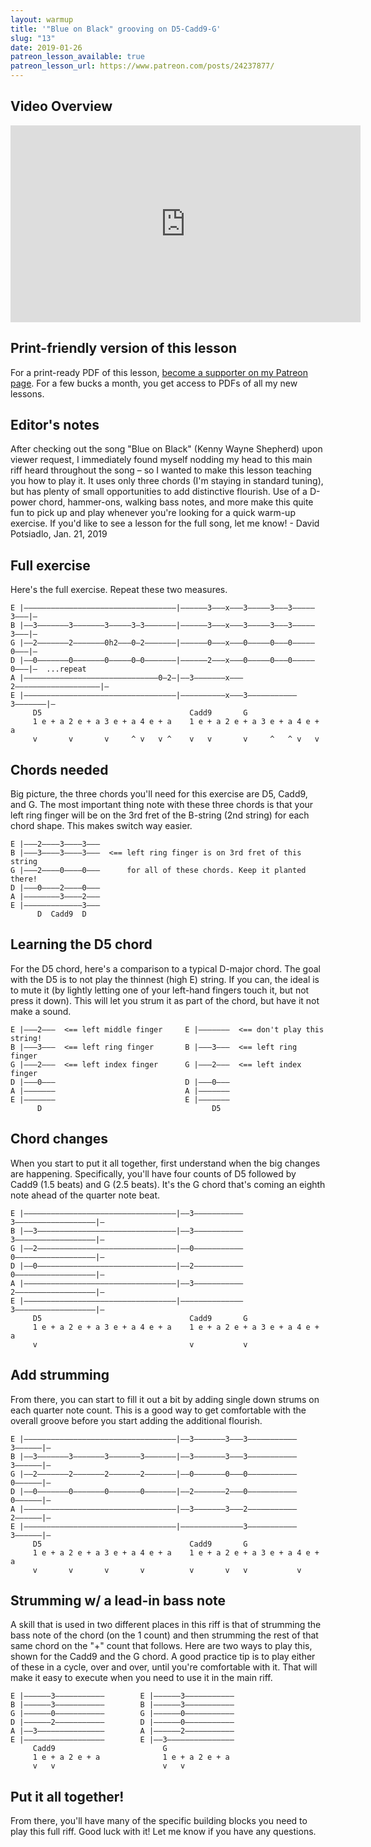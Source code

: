 ```yaml
---
layout: warmup
title: '"Blue on Black" grooving on D5-Cadd9-G'
slug: "13"
date: 2019-01-26
patreon_lesson_available: true
patreon_lesson_url: https://www.patreon.com/posts/24237877/
---
```


## Video Overview

<iframe width="560" height="315" src="https://www.youtube.com/embed/AkWDnuZMo9E?showinfo=0" frameborder="0" allowfullscreen></iframe>

<!-- Coming soon! -->

## Print-friendly version of this lesson

For a print-ready PDF of this lesson, [become a supporter on my Patreon page](https://www.patreon.com/posts/24237877/). For a few bucks a month, you get access to PDFs of all my new lessons.

<!-- Coming soon... -->

## Editor's notes

After checking out the song "Blue on Black" (Kenny Wayne Shepherd) upon viewer request, I immediately found myself nodding my head to this main riff heard throughout the song – so I wanted to make this lesson teaching you how to play it. It uses only three chords (I'm staying in standard tuning), but has plenty of small opportunities to add distinctive flourish. Use of a D-power chord, hammer-ons, walking bass notes, and more make this quite fun to pick up and play whenever you're looking for a quick warm-up exercise. If you'd like to see a lesson for the full song, let me know! - David Potsiadlo, Jan. 21, 2019

## Full exercise

Here's the full exercise. Repeat these two measures.

    E |––––––––––––––––––––––––––––––––––|––––––3–––x–––3–––––3–––3–––––3–––|–
    B |––3–––––––3–––––––3–––––3–3–––––––|––––––3–––x–––3–––––3–––3–––––3–––|–
    G |––2–––––––2–––––––0h2–––0–2–––––––|––––––0–––x–––0–––––0–––0–––––0–––|–
    D |––0–––––––0–––––––0–––––0–0–––––––|––––––2–––x–––0–––––0–––0–––––0–––|–  ...repeat
    A |––––––––––––––––––––––––––––––0–2–|––3–––––––x–––2–––––––––––––––––––|–
    E |––––––––––––––––––––––––––––––––––|––––––––––x–––3–––––––––––3–––––––|–
         D5                                 Cadd9       G
         1 e + a 2 e + a 3 e + a 4 e + a    1 e + a 2 e + a 3 e + a 4 e + a
         v       v       v     ^ v   v ^    v   v       v     ^   ^ v   v

## Chords needed

Big picture, the three chords you'll need for this exercise are D5, Cadd9, and G. The most important thing note with these three chords is that your left ring finger will be on the 3rd fret of the B-string (2nd string) for each chord shape. This makes switch way easier.

    E |–––2––––3––––3–––
    B |–––3––––3––––3–––  <== left ring finger is on 3rd fret of this string
    G |–––2––––0––––0–––      for all of these chords. Keep it planted there!
    D |–––0––––2––––0–––
    A |––––––––3––––2–––
    E |–––––––––––––3–––
          D  Cadd9  D

## Learning the D5 chord

For the D5 chord, here's a comparison to a typical D-major chord. The goal with the D5 is to not play the thinnest (high E) string. If you can, the ideal is to mute it (by lightly letting one of your left-hand fingers touch it, but not press it down). This will let you strum it as part of the chord, but have it not make a sound.

    E |–––2–––  <== left middle finger     E |–––––––  <== don't play this string!
    B |–––3–––  <== left ring finger       B |–––3–––  <== left ring finger
    G |–––2–––  <== left index finger      G |–––2–––  <== left index finger
    D |–––0–––                             D |–––0–––
    A |–––––––                             A |–––––––
    E |–––––––                             E |–––––––
          D                                      D5

## Chord changes

When you start to put it all together, first understand when the big changes are happening. Specifically, you'll have four counts of D5 followed by Cadd9 (1.5 beats) and G (2.5 beats). It's the G chord that's coming an eighth note ahead of the quarter note beat.

    E |––––––––––––––––––––––––––––––––––|––3–––––––––––3––––––––––––––––––|–
    B |––3–––––––––––––––––––––––––––––––|––3–––––––––––3––––––––––––––––––|–
    G |––2–––––––––––––––––––––––––––––––|––0–––––––––––0––––––––––––––––––|–
    D |––0–––––––––––––––––––––––––––––––|––2–––––––––––0––––––––––––––––––|–
    A |––––––––––––––––––––––––––––––––––|––3–––––––––––2––––––––––––––––––|–
    E |––––––––––––––––––––––––––––––––––|––––––––––––––3––––––––––––––––––|–
         D5                                 Cadd9       G
         1 e + a 2 e + a 3 e + a 4 e + a    1 e + a 2 e + a 3 e + a 4 e + a
         v                                  v           v

## Add strumming

From there, you can start to fill it out a bit by adding single down strums on each quarter note count. This is a good way to get comfortable with the overall groove before you start adding the additional flourish.

    E |––––––––––––––––––––––––––––––––––|––3–––––––3–––3–––––––––––3––––––|–
    B |––3–––––––3–––––––3–––––––3–––––––|––3–––––––3–––3–––––––––––3––––––|–
    G |––2–––––––2–––––––2–––––––2–––––––|––0–––––––0–––0–––––––––––0––––––|–
    D |––0–––––––0–––––––0–––––––0–––––––|––2–––––––2–––0–––––––––––0––––––|–
    A |––––––––––––––––––––––––––––––––––|––3–––––––3–––2–––––––––––2––––––|–
    E |––––––––––––––––––––––––––––––––––|––––––––––––––3–––––––––––3––––––|–
         D5                                 Cadd9       G
         1 e + a 2 e + a 3 e + a 4 e + a    1 e + a 2 e + a 3 e + a 4 e + a
         v       v       v       v          v       v   v           v

## Strumming w/ a lead-in bass note

A skill that is used in two different places in this riff is that of strumming the bass note of the chord (on the 1 count) and then strumming the rest of that same chord on the "+" count that follows. Here are two ways to play this, shown for the Cadd9 and the G chord. A good practice tip is to play either of these in a cycle, over and over, until you're comfortable with it. That will make it easy to execute when you need to use it in the main riff.

    E |––––––3–––––––––––        E |––––––3–––––––––––
    B |––––––3–––––––––––        B |––––––3–––––––––––
    G |––––––0–––––––––––        G |––––––0–––––––––––
    D |––––––2–––––––––––        D |––––––0–––––––––––
    A |––3–––––––––––––––        A |––––––2–––––––––––
    E |––––––––––––––––––        E |––3–––––––––––––––
         Cadd9                        G
         1 e + a 2 e + a              1 e + a 2 e + a
         v   v                        v   v

## Put it all together!

From there, you'll have many of the specific building blocks you need to play this full riff. Good luck with it! Let me know if you have any questions.
